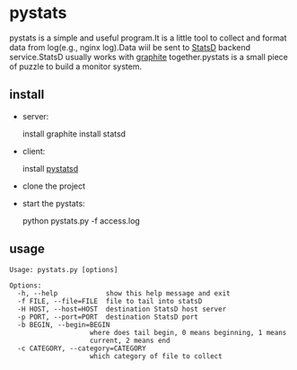 pystats
===
pystats is a simple and useful program.It is a little tool to collect and format data from log(e.g., nginx log).Data wiil be sent to [StatsD](https://github.com/etsy/statsd) backend service.StatsD usually works with [graphite](http://graphite.readthedocs.org/en/latest/index.html) together.pystats is a small piece of puzzle to build a monitor system.

install
---
* server: 
  
    install graphite
    install statsd
* client: 
  
    install [pystatsd](https://github.com/jsocol/pystatsd)
* clone the project
* start the pystats:
  
    python pystats.py -f access.log

usage
---
    Usage: pystats.py [options]

    Options:
      -h, --help            show this help message and exit
      -f FILE, --file=FILE  file to tail into statsD
      -H HOST, --host=HOST  destination StatsD host server
      -p PORT, --port=PORT  destination StatsD port
      -b BEGIN, --begin=BEGIN
                        where does tail begin, 0 means beginning, 1 means
                        current, 2 means end
      -c CATEGORY, --category=CATEGORY
                        which category of file to collect
